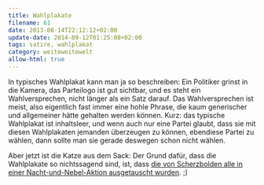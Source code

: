 ```yaml
---
title: Wahlplakate
filename: 61
date: 2013-08-14T22:12:12+02:00
update-date: 2014-09-12T01:25:08+02:00
tags: satire, wahlplakat
category: weiteweitewelt
allow-html: true
---
```


<p>In typisches Wahlplakat kann man ja so beschreiben: Ein Politiker grinst in die Kamera, das Parteilogo ist gut sichtbar, und es steht ein Wahlversprechen, nicht länger als ein Satz darauf. Das Wahlversprechen ist meist, also eigentlich fast immer eine hohle Phrase, die kaum generischer und allgemeiner hätte gehalten werden können. Kurz: das typische Wahlplakat ist inhaltsleer, und wenn auch nur eine Partei glaubt, dass sie mit diesen Wahlplakaten jemanden überzeugen zu können, ebendiese Partei zu wählen, dann sollte man sie gerade deswegen schon nicht wählen.</p>

<p>Aber jetzt ist die Katze aus dem Sack: Der Grund dafür, dass die Wahlplakate so nichtssagend sind, ist, dass <a href="http://www.der-postillon.com/2013/08/parteien-fassungslos-wahlplakate-von.html">die von Scherzbolden alle in einer Nacht-und-Nebel-Aktion ausgetauscht wurden</a>. ;)</p>



